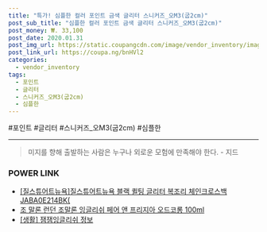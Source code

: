 ```yaml
--- 
title: "특가! 심플한 컬러 포인트 금색 글리터 스니커즈_오M3(굽2cm)" 
post_sub_title: "심플한 컬러 포인트 금색 글리터 스니커즈_오M3(굽2cm)" 
post_money: ₩. 33,100 
post_date: 2020.01.31 
post_img_url: https://static.coupangcdn.com/image/vendor_inventory/images/2018/08/17/14/8/b464d80c-264b-4b91-bbdc-1fb67401714f.jpg 
post_link_url: https://coupa.ng/bnHVl2 
categories: 
  - vendor_inventory 
tags: 
  - 포인트 
  - 글리터 
  - 스니커즈_오M3(굽2cm) 
  - 심플한 
--- 
```

  #포인트 #글리터 #스니커즈_오M3(굽2cm) #심플한 
<hr> 

> 미지를 향해 출발하는 사람은 누구나 외로운 모험에 만족해야 한다. - 지드 


### POWER LINK

* <a href="https://blog.naver.com/santokki14/221784044301" target="_blank">[질스튜어트뉴욕]질스튜어트뉴욕 블랙 퀼팅 글리터 복조리 체인크로스백 JABA0E214BK(</a>
* <a href="https://blog.naver.com/fasyy4321/221781326420" target="_blank">조 말론 런던 조말론 잉글리쉬 페어 앤 프리지아 오드코롱 100ml</a>
* <a href="https://blog.naver.com/sakai111/221758640997" target="_blank"> [생활] 잼잼잉글리쉬 정보 </a>
